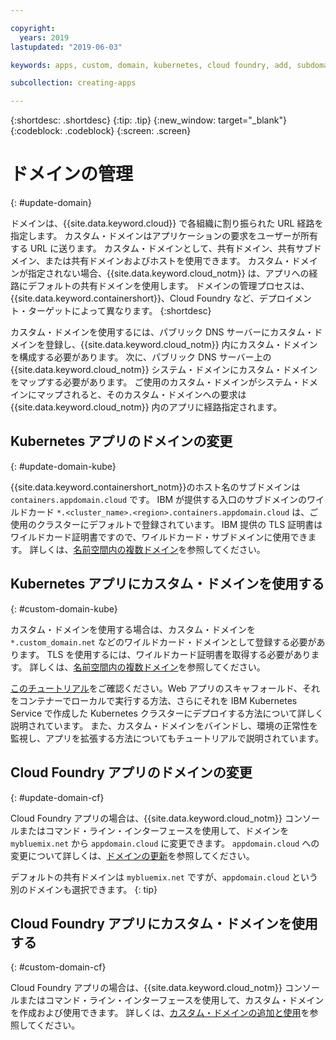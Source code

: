 ```yaml
---

copyright:
  years: 2019
lastupdated: "2019-06-03"

keywords: apps, custom, domain, kubernetes, cloud foundry, add, subdomain, custom domain, dns, domainname, domain name, endpoint, update, migrate

subcollection: creating-apps

---
```


{:shortdesc: .shortdesc}
{:tip: .tip}
{:new_window: target="_blank"}
{:codeblock: .codeblock}
{:screen: .screen}

# ドメインの管理
{: #update-domain}

ドメインは、{{site.data.keyword.cloud}} で各組織に割り振られた URL 経路を指定します。 カスタム・ドメインはアプリケーションの要求をユーザーが所有する URL に送ります。 カスタム・ドメインとして、共有ドメイン、共有サブドメイン、または共有ドメインおよびホストを使用できます。 カスタム・ドメインが指定されない場合、{{site.data.keyword.cloud_notm}} は、アプリへの経路にデフォルトの共有ドメインを使用します。 ドメインの管理プロセスは、{{site.data.keyword.containershort}}、Cloud Foundry など、デプロイメント・ターゲットによって異なります。
{:shortdesc}

カスタム・ドメインを使用するには、パブリック DNS サーバーにカスタム・ドメインを登録し、{{site.data.keyword.cloud_notm}} 内にカスタム・ドメインを構成する必要があります。 次に、パブリック DNS サーバー上の {{site.data.keyword.cloud_notm}} システム・ドメインにカスタム・ドメインをマップする必要があります。 ご使用のカスタム・ドメインがシステム・ドメインにマップされると、そのカスタム・ドメインへの要求は {{site.data.keyword.cloud_notm}} 内のアプリに経路指定されます。

## Kubernetes アプリのドメインの変更
{: #update-domain-kube}

{{site.data.keyword.containershort_notm}}のホスト名のサブドメインは `containers.appdomain.cloud` です。 IBM が提供する入口のサブドメインのワイルドカード `*.<cluster_name>.<region>.containers.appdomain.cloud` は、ご使用のクラスターにデフォルトで登録されています。 IBM 提供の TLS 証明書はワイルドカード証明書ですので、ワイルドカード・サブドメインに使用できます。 詳しくは、[名前空間内の複数ドメイン](/docs/containers?topic=containers-ingress#multi-domains)を参照してください。

## Kubernetes アプリにカスタム・ドメインを使用する
{: #custom-domain-kube}

カスタム・ドメインを使用する場合は、カスタム・ドメインを `*.custom_domain.net` などのワイルドカード・ドメインとして登録する必要があります。 TLS を使用するには、ワイルドカード証明書を取得する必要があります。 詳しくは、[名前空間内の複数ドメイン](/docs/containers?topic=containers-ingress#multi-domains)を参照してください。

[このチュートリアル](/docs/tutorials?topic=solution-tutorials-scalable-webapp-kubernetes)をご確認ください。Web アプリのスキャフォールド、それをコンテナーでローカルで実行する方法、さらにそれを IBM Kubernetes Service で作成した Kubernetes クラスターにデプロイする方法について詳しく説明されています。 また、カスタム・ドメインをバインドし、環境の正常性を監視し、アプリを拡張する方法についてもチュートリアルで説明されています。

## Cloud Foundry アプリのドメインの変更
{: #update-domain-cf}

Cloud Foundry アプリの場合は、{{site.data.keyword.cloud_notm}} コンソールまたはコマンド・ライン・インターフェースを使用して、ドメインを `mybluemix.net` から `appdomain.cloud` に変更できます。 `appdomain.cloud` への変更について詳しくは、[ドメインの更新](/docs/cloud-foundry-public?topic=cloud-foundry-public-update-domain)を参照してください。

デフォルトの共有ドメインは `mybluemix.net` ですが、`appdomain.cloud` という別のドメインも選択できます。
{: tip}

## Cloud Foundry アプリにカスタム・ドメインを使用する
{: #custom-domain-cf}

Cloud Foundry アプリの場合は、{{site.data.keyword.cloud_notm}} コンソールまたはコマンド・ライン・インターフェースを使用して、カスタム・ドメインを作成および使用できます。 詳しくは、[カスタム・ドメインの追加と使用](/docs/cloud-foundry-public?topic=cloud-foundry-public-custom-domains)を参照してください。
